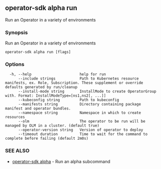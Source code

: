 ## operator-sdk alpha run

Run an Operator in a variety of environments

### Synopsis

Run an Operator in a variety of environments

```
operator-sdk alpha run [flags]
```

### Options

```
  -h, --help                      help for run
      --include strings           Path to Kubernetes resource manifests, ex. Role, Subscription. These supplement or override defaults generated by run/cleanup
      --install-mode string       InstallMode to create OperatorGroup with. Format: InstallModeType=[ns1,ns2[, ...]]
      --kubeconfig string         Path to kubeconfig
      --manifests string          Directory containing package manifest and operator bundles.
      --namespace string          Namespace in which to create resources
      --olm                       The operator to be run will be managed by OLM in a cluster. (default true)
      --operator-version string   Version of operator to deploy
      --timeout duration          Time to wait for the command to complete before failing (default 2m0s)
```

### SEE ALSO

* [operator-sdk alpha](operator-sdk_alpha.md)	 - Run an alpha subcommand

